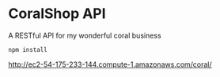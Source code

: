 # CoralShop API
A RESTful API for my wonderful coral business

`npm install`

http://ec2-54-175-233-144.compute-1.amazonaws.com/coral/
